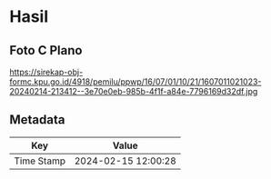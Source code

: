 # Hasil

## Foto C Plano

https://sirekap-obj-formc.kpu.go.id/4918/pemilu/ppwp/16/07/01/10/21/1607011021023-20240214-213412--3e70e0eb-985b-4f1f-a84e-7796169d32df.jpg


## Metadata

| Key        | Value               |
| ---------- | ------------------- |
| Time Stamp | 2024-02-15 12:00:28 |



